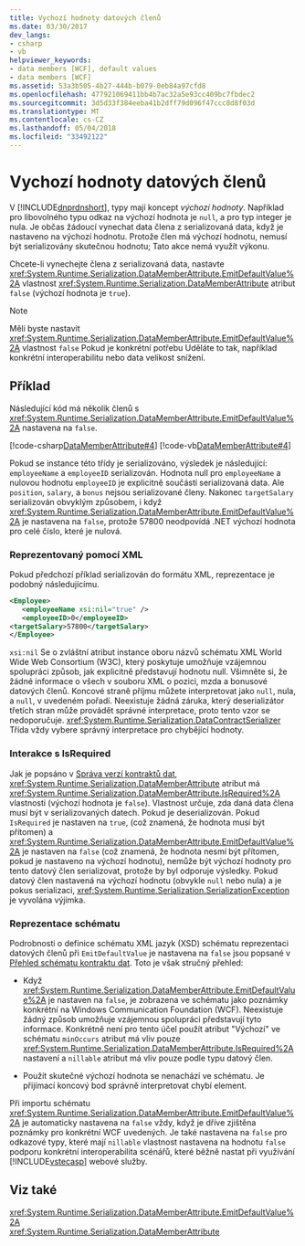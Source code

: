```yaml
---
title: Vychozí hodnoty datových členů
ms.date: 03/30/2017
dev_langs:
- csharp
- vb
helpviewer_keywords:
- data members [WCF], default values
- data members [WCF]
ms.assetid: 53a3b505-4b27-444b-b079-0eb84a97cfd8
ms.openlocfilehash: 477921069411bb4b7ac32a5e93cc409bc7fbdec2
ms.sourcegitcommit: 3d5d33f384eeba41b2dff79d096f47ccc8d8f03d
ms.translationtype: MT
ms.contentlocale: cs-CZ
ms.lasthandoff: 05/04/2018
ms.locfileid: "33492122"
---
```

# <a name="data-member-default-values"></a>Vychozí hodnoty datových členů
V [!INCLUDE[dnprdnshort](../../../../includes/dnprdnshort-md.md)], typy mají koncept *výchozí hodnoty*. Například pro libovolného typu odkaz na výchozí hodnota je `null`, a pro typ integer je nula. Je občas žádoucí vynechat data člena z serializovaná data, když je nastaveno na výchozí hodnotu. Protože člen má výchozí hodnotu, nemusí být serializovány skutečnou hodnotu; Tato akce nemá využít výkonu.  
  
 Chcete-li vynechejte člena z serializovaná data, nastavte <xref:System.Runtime.Serialization.DataMemberAttribute.EmitDefaultValue%2A> vlastnost <xref:System.Runtime.Serialization.DataMemberAttribute> atribut `false` (výchozí hodnota je `true`).  
  
> [!NOTE]
>  Měli byste nastavit <xref:System.Runtime.Serialization.DataMemberAttribute.EmitDefaultValue%2A> vlastnost `false` Pokud je konkrétní potřebu Uděláte to tak, například konkrétní interoperabilitu nebo data velikost snížení.  
  
## <a name="example"></a>Příklad  
 Následující kód má několik členů s <xref:System.Runtime.Serialization.DataMemberAttribute.EmitDefaultValue%2A> nastavena na `false`.  
  
 [!code-csharp[DataMemberAttribute#4](../../../../samples/snippets/csharp/VS_Snippets_CFX/datamemberattribute/cs/overview.cs#4)]
 [!code-vb[DataMemberAttribute#4](../../../../samples/snippets/visualbasic/VS_Snippets_CFX/datamemberattribute/vb/overview.vb#4)]  
  
 Pokud se instance této třídy je serializováno, výsledek je následující: `employeeName` a `employeeID` serializován. Hodnota null pro `employeeName` a nulovou hodnotu `employeeID` je explicitně součástí serializovaná data. Ale `position`, `salary`, a `bonus` nejsou serializované členy. Nakonec `targetSalary` serializován obvyklým způsobem, i když <xref:System.Runtime.Serialization.DataMemberAttribute.EmitDefaultValue%2A> je nastavena na `false`, protože 57800 neodpovídá .NET výchozí hodnota pro celé číslo, které je nulová.  
  
### <a name="xml-representation"></a>Reprezentovaný pomocí XML  
 Pokud předchozí příklad serializován do formátu XML, reprezentace je podobný následujícímu.  
  
```xml  
<Employee>  
   <employeeName xsi:nil="true" />  
   <employeeID>0</employeeID>  
<targetSalary>57800</targetSalary>  
</Employee>  
```  
  
 `xsi:nil` Se o zvláštní atribut instance oboru názvů schématu XML World Wide Web Consortium (W3C), který poskytuje umožňuje vzájemnou spolupráci způsob, jak explicitně představují hodnotu null. Všimněte si, že žádné informace o všech v souboru XML o pozici, mzda a bonusové datových členů. Koncové straně příjmu můžete interpretovat jako `null`, nula, a `null`, v uvedeném pořadí. Neexistuje žádná záruka, který deserializátor třetích stran může provádět správné interpretace, proto tento vzor se nedoporučuje. <xref:System.Runtime.Serialization.DataContractSerializer> Třída vždy vybere správný interpretace pro chybějící hodnoty.  
  
### <a name="interaction-with-isrequired"></a>Interakce s IsRequired  
 Jak je popsáno v [Správa verzí kontraktů dat](../../../../docs/framework/wcf/feature-details/data-contract-versioning.md), <xref:System.Runtime.Serialization.DataMemberAttribute> atribut má <xref:System.Runtime.Serialization.DataMemberAttribute.IsRequired%2A> vlastnosti (výchozí hodnota je `false`). Vlastnost určuje, zda daná data člena musí být v serializovaných datech. Pokud je deserializován. Pokud `IsRequired` je nastaven na `true`, (což znamená, že hodnota musí být přítomen) a <xref:System.Runtime.Serialization.DataMemberAttribute.EmitDefaultValue%2A> je nastaven na `false` (což znamená, že hodnota nesmí být přítomen, pokud je nastaveno na výchozí hodnotu), nemůže být výchozí hodnoty pro tento datový člen serializovat, protože by byl odporuje výsledky. Pokud datový člen nastavená na výchozí hodnotu (obvykle `null` nebo nula) a je pokus serializaci, <xref:System.Runtime.Serialization.SerializationException> je vyvolána výjimka.  
  
### <a name="schema-representation"></a>Reprezentace schématu  
 Podrobnosti o definice schématu XML jazyk (XSD) schématu reprezentaci datových členů při `EmitDefaultValue` je nastavena na `false` jsou popsané v [Přehled schématu kontraktu dat](../../../../docs/framework/wcf/feature-details/data-contract-schema-reference.md). Toto je však stručný přehled:  
  
-   Když <xref:System.Runtime.Serialization.DataMemberAttribute.EmitDefaultValue%2A> je nastaven na `false`, je zobrazena ve schématu jako poznámky konkrétní na Windows Communication Foundation (WCF). Neexistuje žádný způsob umožňuje vzájemnou spolupráci představují tyto informace. Konkrétně není pro tento účel použít atribut "Výchozí" ve schématu `minOccurs` atribut má vliv pouze <xref:System.Runtime.Serialization.DataMemberAttribute.IsRequired%2A> nastavení a `nillable` atribut má vliv pouze podle typu datový člen.  
  
-   Použít skutečné výchozí hodnota se nenachází ve schématu. Je přijímací koncový bod správně interpretovat chybí element.  
  
 Při importu schématu <xref:System.Runtime.Serialization.DataMemberAttribute.EmitDefaultValue%2A> je automaticky nastavena na `false` vždy, když je dříve zjištěna poznámky pro konkrétní WCF uvedených. Je také nastavena na `false` pro odkazové typy, které mají `nillable` vlastnost nastavena na hodnotu `false` podporu konkrétní interoperabilita scénářů, které běžně nastat při využívání [!INCLUDE[vstecasp](../../../../includes/vstecasp-md.md)] webové služby.  
  
## <a name="see-also"></a>Viz také  
 <xref:System.Runtime.Serialization.DataMemberAttribute.EmitDefaultValue%2A>  
 <xref:System.Runtime.Serialization.DataMemberAttribute>
